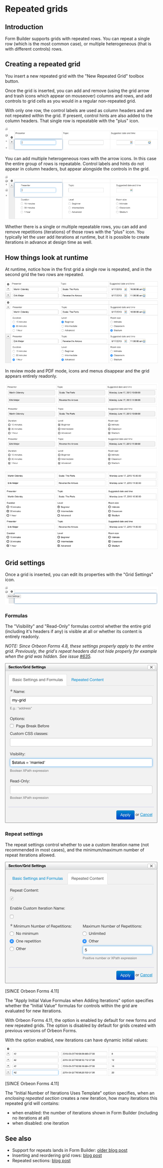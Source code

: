 # Repeated grids

<!-- toc -->

## Introduction

Form Builder supports grids with repeated rows. You can repeat a single row (which is the most common case), or multiple heterogeneous (that is with different controls) rows.

## Creating a repeated grid

You insert a new repeated grid with the "New Repeated Grid" toolbox button.

Once the grid is inserted, you can add and remove (using the grid arrow and trash icons which appear on mouseover) columns and rows, and add controls to grid cells as you would in a regular non-repeated grid.

With only one row, the control labels are used as column headers and are not repeated within the grid. If present, control hints are also added to the column headers. That single row is repeatable with the "plus" icon.

![Repeating a single row](images/fb-repeated-grid-single.png)

You can add multiple heterogeneous rows with the arrow icons. In this case the entire group of rows is repeatable. Control labels and hints do not appear in column headers, but appear alongside the controls in the grid.

![Repeating multiple rows](images/fb-repeated-grid-multiple.png)

Whether there is a single or multiple repeatable rows, you can add and remove repetitions (iterations) of those rows with the "plus" icon. You typically let the user add iterations at runtime, but it is possible to create iterations in advance at design time as well.

## How things look at runtime

At runtime, notice how in the first grid a single row is repeated, and in the second grid the two rows are repeated.

![Repeated grids](images/fr-repeated-grids.png)

In review mode and PDF mode, icons and menus disappear and the grid appears entirely readonly.

![Repeated grids in review mode](images/fr-repeated-grids-view.png)

![Repeated grids in PDF mode](images/fr-repeated-grids-pdf.png)

## Grid settings

Once a grid is inserted, you can edit its properties with the "Grid Settings" icon.

![Grid Settings](images/fb-repeated-grid-settings-icon.png)

### Formulas

The "Visibility" and "Read-Only" formulas control whether the entire grid (including it's headers if any) is visible at all or whether its content is entirely readonly. 

*NOTE: Since Orbeon Forms 4.8, these settings properly apply to the entire grid. Previously, the grid's repeat headers did not hide properly for example when the grid was hidden. See issue [#635](https://github.com/orbeon/orbeon-forms/issues/635).*

![Grid Settings](images/fb-repeated-grid-settings-basic.png)

### Repeat settings

The repeat settings control whether to use a custom iteration name (not recommended in most cases), and the minimum/maximum number of repeat iterations allowed.

![Grid Settings](images/fb-repeated-grid-settings-repeat.png)

[SINCE Orbeon Forms 4.11]

The "Apply Initial Value Formulas when Adding Iterations" option specifies whether the "Initial Value" formulas for controls within the grid are evaluated for new iterations.

With Orbeon Forms 4.11, the option is enabled by default for new forms and new repeated grids. The option is disabled by default for grids created with previous versions of Orbeon Forms.

With the option enabled, new iterations can have dynamic initial values:

![Initial Values](images/fb-iteration-initial-values.png)

[SINCE Orbeon Forms 4.11]

The "Initial Number of Iterations Uses Template" option specifies, when an *enclosing repeated section* creates a new iteration, how many iterations this repeated grid will contains:

- when enabled: the number of iterations shown in Form Builder (including no iterations at all)
- when disabled: one iteration



<!--
![Initial Iterations](images/)
-->

## See also

- Support for repeats lands in Form Builder: [older blog post](http://blog.orbeon.com/2012/04/support-for-repeats-lands-in-form.html)
- Inserting and reordering grid rows: [blog post](http://blog.orbeon.com/2013/11/inserting-and-reordering-grid-rows.html)
- Repeated sections: [blog post](http://blog.orbeon.com/2014/01/repeated-sections.html)